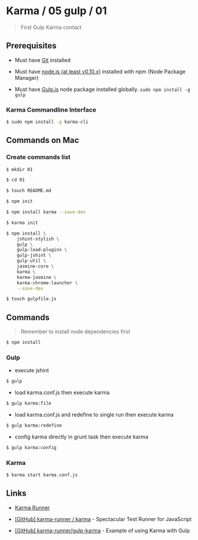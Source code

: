 # Karma / 05 gulp / 01

> First Gulp Karma contact


## Prerequisites

* Must have [Git](http://git-scm.com/) installed

* Must have [node.js (at least v0.10.x)](http://nodejs.org/) installed with npm (Node Package Manager)

* Must have [Gulp.js](http://gulpjs.com/) node package installed globally.  `sudo npm install -g gulp`


### Karma Commandline Interface

```bash
$ sudo npm install -g karma-cli
```


## Commands on Mac

### Create commands list

```bash
$ mkdir 01

$ cd 01

$ touch README.md

$ npm init

$ npm install karma --save-dev

$ karma init

$ npm install \
    jshint-stylish \
    gulp \
    gulp-load-plugins \
    gulp-jshint \
    gulp-util \
    jasmine-core \
    karma \
    karma-jasmine \
    karma-chrome-launcher \
    --save-dev

$ touch gulpfile.js
```


## Commands

> Remember to install node dependencies first

```bash
$ npm install
```

### Gulp

* execute jshint

```bash
$ gulp
```

* load karma.conf.js then execute karma

```bash
$ gulp karma:file
```

* load karma.conf.js and redefine to single run then execute karma

```bash
$ gulp karma:redefine
```

* config karma directly in grunt task then execute karma

```bash
$ gulp karma:config
```


### Karma

```bash
$ karma start karma.conf.js
```

## Links

* [Karma Runner](https://karma-runner.github.io/)

* [[GitHub] karma-runner / karma](https://github.com/karma-runner/karma) - Spectacular Test Runner for JavaScript

* [[GitHub] karma-runner/gulp-karma](https://github.com/karma-runner/gulp-karma) - Example of using Karma with Gulp

